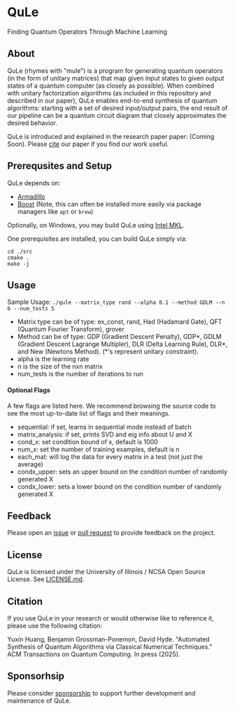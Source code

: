 # QuLe

Finding Quantum Operators Through Machine Learning

## About

QuLe (rhymes with "mule") is a program for generating quantum operators (in the form of unitary matrices) that map given input states to given output states of a quantum computer (as closely as possible).
When combined with unitary factorization algorithms (as included in this repository and described in our paper), QuLe enables end-to-end synthesis of quantum algorithms: starting with a set of desired input/output pairs, the end result of our pipeline can be a quantum circuit diagram that closely approximates the desired behavior.

QuLe is introduced and explained in the research paper paper: (Coming Soon).
Please [cite](#citation) our paper if you find our work useful.

## Prerequsites and Setup

QuLe depends on:
- [Armadillo](https://arma.sourceforge.net/download.html)
- [Boost](https://www.boost.org/) (Note, this can often be installed more easily via package managers like `apt` or `brew`)

Optionally, on Windows, you may build QuLe using [Intel MKL](https://www.intel.com/content/www/us/en/developer/tools/oneapi/onemkl-download.html).

One prerequisites are installed, you can build QuLe simply via:

```
cd ./src
cmake .
make -j
```

## Usage

Sample Usage: `./qule --matrix_type rand --alpha 0.1 --method GDLM --n 6 --num_tests 5`

- Matrix type can be of type: ex_const, rand, Had (Hadamard Gate), QFT (Quantum Fourier Transform), grover
- Method can be of type: GDP (Gradient Descent Penalty), GDP*, GDLM (Gradient Descent Lagrange Multipler), DLR (Delta Learning Rule), DLR*, and New (Newtons Method). (*'s represent unitary constraint).
- alpha is the learning rate
- n is the size of the nxn matrix
- num_tests is the number of iterations to run

#### Optional Flags

A few flags are listed here.  We recommend browsing the source code to see the most up-to-date list of flags and their meanings.

- sequential: if set, learns in sequential mode instead of batch
- matrix_analysis: if set, prints SVD and eig info about U and X
- cond_x: set condition bound of x, default is 1000
- num_x: set the number of training examples, default is n
- each_mat: will log the data for every matrix in a test (not just the average)
- condx_upper: sets an upper bound on the condition number of randomly generated X
- condx_lower: sets a lower bound on the condition number of randomly generated X

## Feedback

Please open an [issue](https://github.com/DABH/qule/issues) or [pull request](https://github.com/DABH/qule/pulls) to provide feedback on the project.

## License

QuLe is licensed under the University of Illinois / NCSA Open Source License.  See [LICENSE.md](LICENSE.md).

## Citation

If you use QuLe in your research or would otherwise like to reference it, please use the following citation:

Yuxin Huang, Benjamin Grossman-Ponemon, David Hyde.  "Automated Synthesis of Quantum Algorithms via Classical Numerical Techniques."  ACM Transactions on Quantum Computing.  In press (2025).

## Sponsorhsip

Please consider [sponsorship](https://github.com/sponsors/DABH) to support further development and maintenance of QuLe.